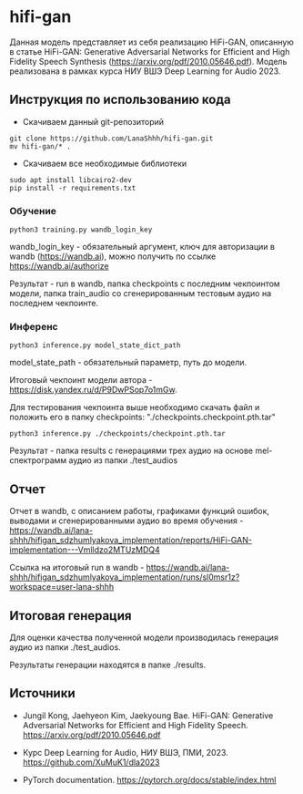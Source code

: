 # hifi-gan

Данная модель представляет из себя реализацию HiFi-GAN, описанную в статье HiFi-GAN: Generative Adversarial Networks for
Efficient and High Fidelity Speech Synthesis (https://arxiv.org/pdf/2010.05646.pdf). 
Модель реализована в рамках курса НИУ ВШЭ Deep Learning for Audio 2023.

## Инструкция по использованию кода

- Скачиваем данный git-репозиторий

~~~
git clone https://github.com/LanaShhh/hifi-gan.git
mv hifi-gan/* .
~~~

- Скачиваем все необходимые библиотеки

~~~
sudo apt install libcairo2-dev
pip install -r requirements.txt
~~~

### Обучение 

~~~
python3 training.py wandb_login_key
~~~

wandb_login_key - обязательный аргумент, ключ для авторизации в wandb (https://wandb.ai), можно получить по ссылке https://wandb.ai/authorize

Результат - run в wandb, папка checkpoints с последним чекпоинтом модели, папка train_audio со сгенерированным тестовым аудио на последнем чекпоинте.

### Инференс 

~~~
python3 inference.py model_state_dict_path
~~~

model_state_path - обязательный параметр, путь до модели. 

Итоговый чекпоинт модели автора - https://disk.yandex.ru/d/P9DwPSop7o1mGw.

Для тестирования чекпоинта выше необходимо скачать файл и положить его в папку checkpoints: "./checkpoints.checkpoint.pth.tar"

~~~
python3 inference.py ./checkpoints/checkpoint.pth.tar
~~~

Результат - папка results с генерациями трех аудио на основе mel-спектрограмм аудио из папки ./test_audios

## Отчет 

Отчет в wandb, с описанием работы, графиками функций ошибок, выводами и сгенерированными аудио во время обучения - https://wandb.ai/lana-shhh/hifigan_sdzhumlyakova_implementation/reports/HiFi-GAN-implementation---Vmlldzo2MTUzMDQ4

Ссылка на итоговый run в wandb - https://wandb.ai/lana-shhh/hifigan_sdzhumlyakova_implementation/runs/sl0msr1z?workspace=user-lana-shhh


## Итоговая генерация

Для оценки качества полученной модели производилась генерация аудио из папки ./test_audios.

Результаты генерации находятся в папке ./results.

## Источники

- Jungil Kong, Jaehyeon Kim, Jaekyoung Bae. HiFi-GAN: Generative Adversarial Networks for Efficient and High Fidelity Speech. https://arxiv.org/pdf/2010.05646.pdf

- Курс Deep Learning for Audio, НИУ ВШЭ, ПМИ, 2023. https://github.com/XuMuK1/dla2023

- PyTorch documentation. https://pytorch.org/docs/stable/index.html




